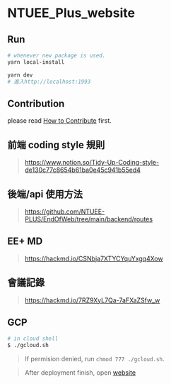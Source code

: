 # NTUEE_Plus_website

## Run

```bash
# whenever new package is used.
yarn local-install

yarn dev
# 進入http://localhost:1993
```

## Contribution

please read [How to Contribute](https://github.com/NTUEE-PLUS/EndOfWeb/blob/main/doc/contribution.md) first.

## 前端 coding style 規則

> https://www.notion.so/Tidy-Up-Coding-style-de130c77c8654b61ba0e45c941b55ed4

## 後端/api 使用方法

> https://github.com/NTUEE-PLUS/EndOfWeb/tree/main/backend/routes

## EE+ MD

> https://hackmd.io/CSNbja7XTYCYquYxgq4Xow

## 會議記錄

> https://hackmd.io/7RZ9XyL7Qa-7aFXaZSfw_w

## GCP

```bash
# in cloud shell
$ ./gcloud.sh
```

> If permision denied, run `chmod 777 ./gcloud.sh`.

> After deployment finish, open [website](https://eeplus-jflswz6uxq-de.a.run.app/#/contact)
